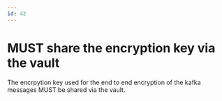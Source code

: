 ```yaml
---
id: 42
---
```


# MUST share the encryption key via the vault

The encrpytion key used for the end to end encryption of the kafka messages MUST be shared via the vault.
